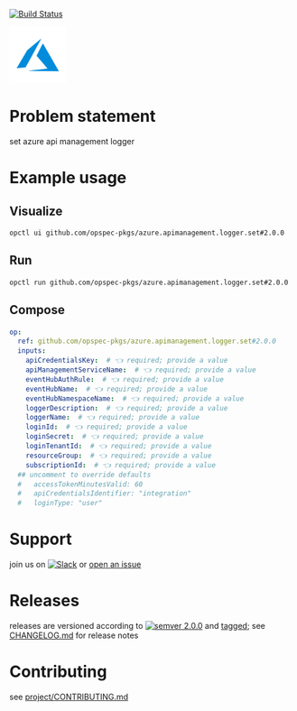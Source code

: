 [![Build Status](https://github.com/opspec-pkgs/azure.apimanagement.logger.set/workflows/build/badge.svg?branch=main)](https://github.com/opspec-pkgs/azure.apimanagement.logger.set/actions?query=workflow%3Abuild+branch%3Amain)

<img src="icon.svg" alt="icon" height="100px">

# Problem statement

set azure api management logger

# Example usage

## Visualize

```shell
opctl ui github.com/opspec-pkgs/azure.apimanagement.logger.set#2.0.0
```

## Run

```
opctl run github.com/opspec-pkgs/azure.apimanagement.logger.set#2.0.0
```

## Compose

```yaml
op:
  ref: github.com/opspec-pkgs/azure.apimanagement.logger.set#2.0.0
  inputs:
    apiCredentialsKey:  # 👈 required; provide a value
    apiManagementServiceName:  # 👈 required; provide a value
    eventHubAuthRule:  # 👈 required; provide a value
    eventHubName:  # 👈 required; provide a value
    eventHubNamespaceName:  # 👈 required; provide a value
    loggerDescription:  # 👈 required; provide a value
    loggerName:  # 👈 required; provide a value
    loginId:  # 👈 required; provide a value
    loginSecret:  # 👈 required; provide a value
    loginTenantId:  # 👈 required; provide a value
    resourceGroup:  # 👈 required; provide a value
    subscriptionId:  # 👈 required; provide a value
  ## uncomment to override defaults
  #   accessTokenMinutesValid: 60
  #   apiCredentialsIdentifier: "integration"
  #   loginType: "user"
```

# Support

join us on
[![Slack](https://img.shields.io/badge/slack-opctl-E01563.svg)](https://join.slack.com/t/opctl/shared_invite/zt-51zodvjn-Ul_UXfkhqYLWZPQTvNPp5w)
or
[open an issue](https://github.com/opspec-pkgs/azure.apimanagement.logger.set/issues)

# Releases

releases are versioned according to
[![semver 2.0.0](https://img.shields.io/badge/semver-2.0.0-brightgreen.svg)](http://semver.org/spec/v2.0.0.html)
and [tagged](https://git-scm.com/book/en/v2/Git-Basics-Tagging); see
[CHANGELOG.md](CHANGELOG.md) for release notes

# Contributing

see
[project/CONTRIBUTING.md](https://github.com/opspec-pkgs/project/blob/main/CONTRIBUTING.md)
